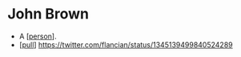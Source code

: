 # John Brown

- A [[person]].
- [[pull]] https://twitter.com/flancian/status/1345139499840524289


[//begin]: # "Autogenerated link references for markdown compatibility"
[person]: person "Person"
[pull]: pull "Pull"
[//end]: # "Autogenerated link references"